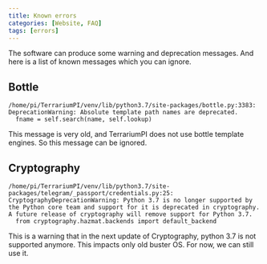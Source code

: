 ```yaml
---
title: Known errors
categories: [Website, FAQ]
tags: [errors]
---
```


The software can produce some warning and deprecation messages. And here is a
list of known messages which you can ignore.

## Bottle

```text
/home/pi/TerrariumPI/venv/lib/python3.7/site-packages/bottle.py:3383: DeprecationWarning: Absolute template path names are deprecated.
  fname = self.search(name, self.lookup)
```

This message is very old, and TerrariumPI does not use bottle template engines.
So this message can be ignored.

## Cryptography

```text
/home/pi/TerrariumPI/venv/lib/python3.7/site-packages/telegram/_passport/credentials.py:25: CryptographyDeprecationWarning: Python 3.7 is no longer supported by the Python core team and support for it is deprecated in cryptography. A future release of cryptography will remove support for Python 3.7.
  from cryptography.hazmat.backends import default_backend
```

This is a warning that in the next update of Cryptography, python 3.7 is not
supported anymore. This impacts only old buster OS. For now, we can still use
it.
